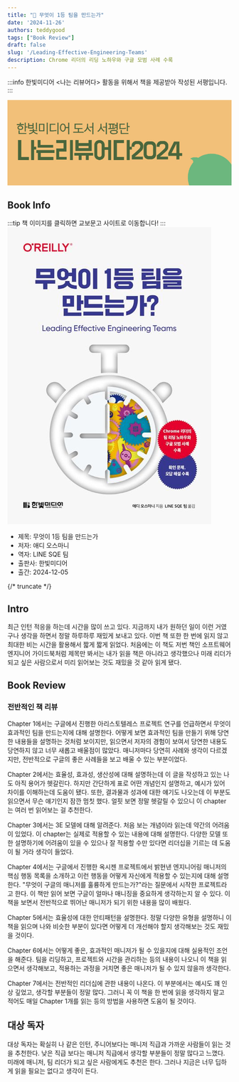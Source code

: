 ```yaml
---
title: "📖 무엇이 1등 팀을 만드는가"
date: '2024-11-26'
authors: teddygood
tags: ["Book Review"]
draft: false
slug: '/Leading-Effective-Engineering-Teams'
description: Chrome 리더의 리딩 노하우와 구글 모범 사례 수록
---
```


:::info
한빛미디어 \<나는 리뷰어다\> 활동을 위해서 책을 제공받아 작성된 서평입니다.
:::

![나는 리뷰어다 2024](../assets/I-am-reviewer-2024.jpg)

## Book Info

:::tip
책 이미지를 클릭하면 교보문고 사이트로 이동합니다!
:::
[![책](..%2Fassets%2Freview%2FLeading-Effective-Engineering-Teams.png)](https://product.kyobobook.co.kr/detail/S000214882947)

- 제목: 무엇이 1등 팀을 만드는가
- 저자: 애디 오스마니
- 역자: LINE SQE 팀
- 출판사: 한빛미디어
- 출간: 2024-12-05

{/* truncate */}

## Intro

최근 인턴 적응을 하는데 시간을 많이 쓰고 있다. 지금까지 내가 원하던 일이 이런 거였구나 생각을 하면서 정말 하루하루 재밌게 보내고 있다. 이번 책 또한 한 번에 읽지 않고 최대한 비는 시간을 활용해서 짧게 짧게 읽었다. 처음에는 이 책도 저번 책인 소프트웨어 엔지니어 가이드북처럼 제목만 봐서는 내가 읽을 책은 아니라고 생각했으나 미래 리더가 되고 싶은 사람으로서 미리 읽어보는 것도 재밌을 것 같아 읽게 됐다. 

## Book Review

### 전반적인 책 리뷰

Chapter 1에서는 구글에서 진행한 아리스토텔레스 프로젝트 연구를 언급하면서 무엇이 효과적인 팀을 만드는지에 대해 설명한다. 어떻게 보면 효과적인 팀을 만들기 위해 당연한 내용들을 설명하는 것처럼 보이지만, 읽으면서 저자의 경험이 보여서 당연한 내용도 당연하지 않고 너무 새롭고 배울점이 많았다. 매니저마다 당연히 사례와 생각이 다르겠지만, 전반적으로 구글의 좋은 사례들을 보고 배울 수 있는 부분이었다. 

Chapter 2에서는 효율성, 효과성, 생산성에 대해 설명하는데 이 글을 작성하고 있는 나도 아직 용어가 헷갈린다. 하지만 간단하게 표로 어떤 개념인지 설명하고, 예시가 있어 차이를 이해하는데 도움이 됐다. 또한, 결과물과 성과에 대한 얘기도 나오는데 이 부분도 읽으면서 무슨 얘기인지 잠깐 멈칫 했다. 얼핏 보면 정말 헷갈릴 수 있으니 이 chapter는 여러 번 읽어보는 걸 추천한다.

Chapter 3에서는 3E 모델에 대해 알려준다. 처음 보는 개념이라 읽는데 약간의 어려움이 있었다. 이 chapter는 실제로 적용할 수 있는 내용에 대해 설명한다. 다양한 모델 또한 설명하기에 어려움이 있을 수 있으나 잘 적용할 수만 있다면 리더십을 기르는 데 도움이 될 거라 생각이 들었다.

Chapter 4에서는 구글에서 진행한 옥시젠 프로젝트에서 밝현낸 엔지니어링 매니저의 핵심 행동 목록을 소개하고 이런 행동을 어떻게 자신에게 적용할 수 있는지에 대해 설명한다. "무엇이 구글의 매니저를 훌륭하게 만드는가?"라는 질문에서 시작한 프로젝트라고 한다. 이 책만 읽어 보면 구글이 얼마나 매니징을 중요하게 생각하는지 알 수 있다. 이 책을 보면서 전반적으로 뛰어난 매니저가 되기 위한 내용을 많이 배웠다.

Chapter 5에서는 효율성에 대한 안티패턴을 설명한다. 정말 다양한 유형을 설명하니 이 책을 읽으며 나와 비슷한 부분이 있다면 어떻게 더 개선해야 할지 생각해보는 것도 재밌을 것이다. 

Chapter 6에서는 어떻게 좋은, 효과적인 매니저가 될 수 있을지에 대해 실용적인 조언을 해준다. 팀을 리딩하고, 프로젝트와 시간을 관리하는 등의 내용이 나오니 이 책을 읽으면서 생각해보고, 적용하는 과정을 거치면 좋은 매니저가 될 수 있지 않을까 생각한다.

Chapter 7에서는 전반적인 리더십에 관한 내용이 나온다. 이 부분에서는 예시도 꽤 인상 깊었고, 생각할 부분들이 정말 많다. 그러니 꼭 이 책을 한 번에 읽을 생각하지 말고 적어도 매일 Chapter 1개를 읽는 등의 방법을 사용하면 도움이 될 것이다.

## 대상 독자

대상 독자는 확실히 나 같은 인턴, 주니어보다는 매니저 직급과 가까운 사람들이 읽는 것을 추천한다. 낮은 직급 보다는 매니저 직급에서 생각할 부분들이 정말 많다고 느꼈다. 미래에 매니저, 팀 리더가 되고 싶은 사람에게도 추천은 한다. 그러나 지금은 너무 딥하게 읽을 필요는 없다고 생각이 든다.